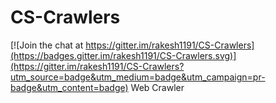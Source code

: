 # CS-Crawlers

[![Join the chat at https://gitter.im/rakesh1191/CS-Crawlers](https://badges.gitter.im/rakesh1191/CS-Crawlers.svg)](https://gitter.im/rakesh1191/CS-Crawlers?utm_source=badge&utm_medium=badge&utm_campaign=pr-badge&utm_content=badge)
Web Crawler
